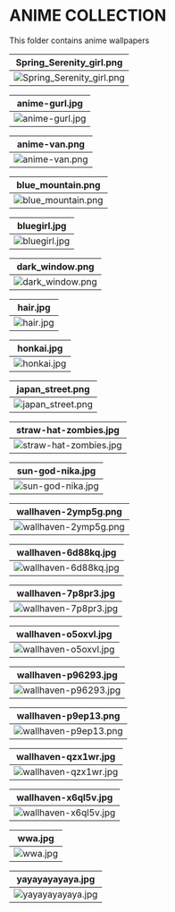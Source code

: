 # ANIME COLLECTION
This folder contains anime wallpapers 

| **Spring_Serenity_girl.png** | 
|------------------------------------------|
| ![ Spring_Serenity_girl.png ](./Spring_Serenity_girl.png) | 


| **anime-gurl.jpg** | 
|------------------------------------------|
| ![ anime-gurl.jpg ](./anime-gurl.jpg) | 


| **anime-van.png** | 
|------------------------------------------|
| ![ anime-van.png ](./anime-van.png) | 


| **blue_mountain.png** | 
|------------------------------------------|
| ![ blue_mountain.png ](./blue_mountain.png) | 


| **bluegirl.jpg** | 
|------------------------------------------|
| ![ bluegirl.jpg ](./bluegirl.jpg) | 


| **dark_window.png** | 
|------------------------------------------|
| ![ dark_window.png ](./dark_window.png) | 


| **hair.jpg** | 
|------------------------------------------|
| ![ hair.jpg ](./hair.jpg) | 


| **honkai.jpg** | 
|------------------------------------------|
| ![ honkai.jpg ](./honkai.jpg) | 


| **japan_street.png** | 
|------------------------------------------|
| ![ japan_street.png ](./japan_street.png) | 


| **straw-hat-zombies.jpg** | 
|------------------------------------------|
| ![ straw-hat-zombies.jpg ](./straw-hat-zombies.jpg) | 


| **sun-god-nika.jpg** | 
|------------------------------------------|
| ![ sun-god-nika.jpg ](./sun-god-nika.jpg) | 


| **wallhaven-2ymp5g.png** | 
|------------------------------------------|
| ![ wallhaven-2ymp5g.png ](./wallhaven-2ymp5g.png) | 


| **wallhaven-6d88kq.jpg** | 
|------------------------------------------|
| ![ wallhaven-6d88kq.jpg ](./wallhaven-6d88kq.jpg) | 


| **wallhaven-7p8pr3.jpg** | 
|------------------------------------------|
| ![ wallhaven-7p8pr3.jpg ](./wallhaven-7p8pr3.jpg) | 


| **wallhaven-o5oxvl.jpg** | 
|------------------------------------------|
| ![ wallhaven-o5oxvl.jpg ](./wallhaven-o5oxvl.jpg) | 


| **wallhaven-p96293.jpg** | 
|------------------------------------------|
| ![ wallhaven-p96293.jpg ](./wallhaven-p96293.jpg) | 


| **wallhaven-p9ep13.png** | 
|------------------------------------------|
| ![ wallhaven-p9ep13.png ](./wallhaven-p9ep13.png) | 


| **wallhaven-qzx1wr.jpg** | 
|------------------------------------------|
| ![ wallhaven-qzx1wr.jpg ](./wallhaven-qzx1wr.jpg) | 


| **wallhaven-x6ql5v.jpg** | 
|------------------------------------------|
| ![ wallhaven-x6ql5v.jpg ](./wallhaven-x6ql5v.jpg) | 


| **wwa.jpg** | 
|------------------------------------------|
| ![ wwa.jpg ](./wwa.jpg) | 


| **yayayayayaya.jpg** | 
|------------------------------------------|
| ![ yayayayayaya.jpg ](./yayayayayaya.jpg) | 



